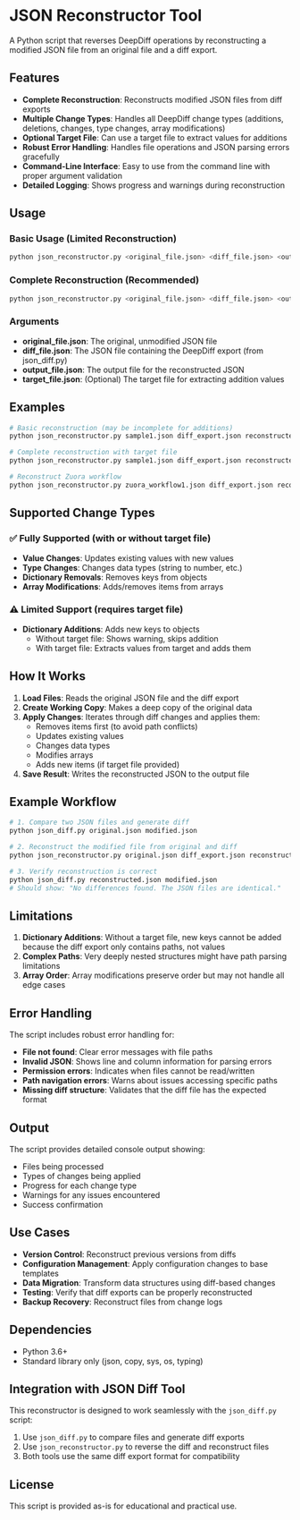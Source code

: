 # JSON Reconstructor Tool

A Python script that reverses DeepDiff operations by reconstructing a modified JSON file from an original file and a diff export.

## Features

- **Complete Reconstruction**: Reconstructs modified JSON files from diff exports
- **Multiple Change Types**: Handles all DeepDiff change types (additions, deletions, changes, type changes, array modifications)
- **Optional Target File**: Can use a target file to extract values for additions
- **Robust Error Handling**: Handles file operations and JSON parsing errors gracefully
- **Command-Line Interface**: Easy to use from the command line with proper argument validation
- **Detailed Logging**: Shows progress and warnings during reconstruction

## Usage

### Basic Usage (Limited Reconstruction)
```bash
python json_reconstructor.py <original_file.json> <diff_file.json> <output_file.json>
```

### Complete Reconstruction (Recommended)
```bash
python json_reconstructor.py <original_file.json> <diff_file.json> <output_file.json> <target_file.json>
```

### Arguments

- **original_file.json**: The original, unmodified JSON file
- **diff_file.json**: The JSON file containing the DeepDiff export (from json_diff.py)
- **output_file.json**: The output file for the reconstructed JSON
- **target_file.json**: (Optional) The target file for extracting addition values

## Examples

```bash
# Basic reconstruction (may be incomplete for additions)
python json_reconstructor.py sample1.json diff_export.json reconstructed.json

# Complete reconstruction with target file
python json_reconstructor.py sample1.json diff_export.json reconstructed.json sample2.json

# Reconstruct Zuora workflow
python json_reconstructor.py zuora_workflow1.json diff_export.json reconstructed_workflow.json zuora_workflow2.json
```

## Supported Change Types

### ✅ Fully Supported (with or without target file)
- **Value Changes**: Updates existing values with new values
- **Type Changes**: Changes data types (string to number, etc.)
- **Dictionary Removals**: Removes keys from objects
- **Array Modifications**: Adds/removes items from arrays

### ⚠️ Limited Support (requires target file)
- **Dictionary Additions**: Adds new keys to objects
  - Without target file: Shows warning, skips addition
  - With target file: Extracts values from target and adds them

## How It Works

1. **Load Files**: Reads the original JSON file and the diff export
2. **Create Working Copy**: Makes a deep copy of the original data
3. **Apply Changes**: Iterates through diff changes and applies them:
   - Removes items first (to avoid path conflicts)
   - Updates existing values
   - Changes data types
   - Modifies arrays
   - Adds new items (if target file provided)
4. **Save Result**: Writes the reconstructed JSON to the output file

## Example Workflow

```bash
# 1. Compare two JSON files and generate diff
python json_diff.py original.json modified.json

# 2. Reconstruct the modified file from original and diff
python json_reconstructor.py original.json diff_export.json reconstructed.json modified.json

# 3. Verify reconstruction is correct
python json_diff.py reconstructed.json modified.json
# Should show: "No differences found. The JSON files are identical."
```

## Limitations

1. **Dictionary Additions**: Without a target file, new keys cannot be added because the diff export only contains paths, not values
2. **Complex Paths**: Very deeply nested structures might have path parsing limitations
3. **Array Order**: Array modifications preserve order but may not handle all edge cases

## Error Handling

The script includes robust error handling for:
- **File not found**: Clear error messages with file paths
- **Invalid JSON**: Shows line and column information for parsing errors
- **Permission errors**: Indicates when files cannot be read/written
- **Path navigation errors**: Warns about issues accessing specific paths
- **Missing diff structure**: Validates that the diff file has the expected format

## Output

The script provides detailed console output showing:
- Files being processed
- Types of changes being applied
- Progress for each change type
- Warnings for any issues encountered
- Success confirmation

## Use Cases

- **Version Control**: Reconstruct previous versions from diffs
- **Configuration Management**: Apply configuration changes to base templates
- **Data Migration**: Transform data structures using diff-based changes
- **Testing**: Verify that diff exports can be properly reconstructed
- **Backup Recovery**: Reconstruct files from change logs

## Dependencies

- Python 3.6+
- Standard library only (json, copy, sys, os, typing)

## Integration with JSON Diff Tool

This reconstructor is designed to work seamlessly with the `json_diff.py` script:

1. Use `json_diff.py` to compare files and generate diff exports
2. Use `json_reconstructor.py` to reverse the diff and reconstruct files
3. Both tools use the same diff export format for compatibility

## License

This script is provided as-is for educational and practical use.
